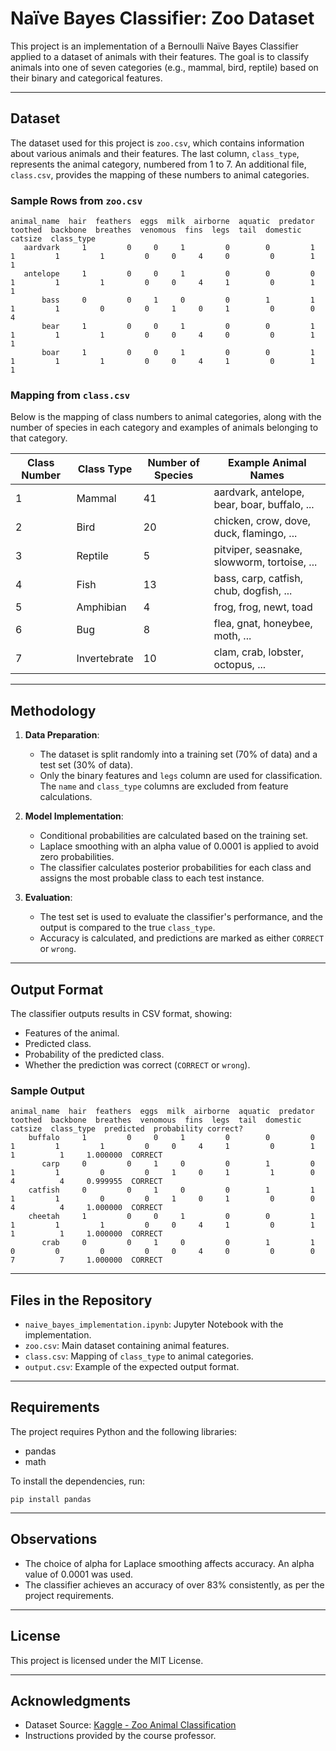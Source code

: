 # Naïve Bayes Classifier: Zoo Dataset

This project is an implementation of a Bernoulli Naïve Bayes Classifier applied to a dataset of animals with their features. The goal is to classify animals into one of seven categories (e.g., mammal, bird, reptile) based on their binary and categorical features.

---

## Dataset
The dataset used for this project is `zoo.csv`, which contains information about various animals and their features. The last column, `class_type`, represents the animal category, numbered from 1 to 7. An additional file, `class.csv`, provides the mapping of these numbers to animal categories.

### Sample Rows from `zoo.csv`
```
animal_name  hair  feathers  eggs  milk  airborne  aquatic  predator  toothed  backbone  breathes  venomous  fins  legs  tail  domestic  catsize  class_type
   aardvark     1         0     0     1         0        0         1        1         1         1         0     0     4     0         0        1           1
   antelope     1         0     0     1         0        0         0        1         1         1         0     0     4     1         0        1           1
       bass     0         0     1     0         0        1         1        1         1         0         0     1     0     1         0        0           4
       bear     1         0     0     1         0        0         1        1         1         1         0     0     4     0         0        1           1
       boar     1         0     0     1         0        0         1        1         1         1         0     0     4     1         0        1           1
```

### Mapping from `class.csv`

Below is the mapping of class numbers to animal categories, along with the number of species in each category and examples of animals belonging to that category.

| Class Number | Class Type   | Number of Species | Example Animal Names                        |
|--------------|--------------|-------------------|---------------------------------------------|
| 1            | Mammal       | 41                | aardvark, antelope, bear, boar, buffalo, ...|
| 2            | Bird         | 20                | chicken, crow, dove, duck, flamingo, ...    |
| 3            | Reptile      | 5                 | pitviper, seasnake, slowworm, tortoise, ... | 
| 4            | Fish         | 13                | bass, carp, catfish, chub, dogfish, ...     |
| 5            | Amphibian    | 4                 | frog, frog, newt, toad                      |
| 6            | Bug          | 8                 | flea, gnat, honeybee, moth, ...             | 
| 7            | Invertebrate | 10                | clam, crab, lobster, octopus, ...           | 

---

## Methodology
1. **Data Preparation**:
    - The dataset is split randomly into a training set (70% of data) and a test set (30% of data).
    - Only the binary features and `legs` column are used for classification. The `name` and `class_type` columns are excluded from feature calculations.

2. **Model Implementation**:
    - Conditional probabilities are calculated based on the training set.
    - Laplace smoothing with an alpha value of 0.0001 is applied to avoid zero probabilities.
    - The classifier calculates posterior probabilities for each class and assigns the most probable class to each test instance.

3. **Evaluation**:
    - The test set is used to evaluate the classifier's performance, and the output is compared to the true `class_type`.
    - Accuracy is calculated, and predictions are marked as either `CORRECT` or `wrong`.

---

## Output Format
The classifier outputs results in CSV format, showing:
- Features of the animal.
- Predicted class.
- Probability of the predicted class.
- Whether the prediction was correct (`CORRECT` or `wrong`).

### Sample Output
```
animal_name  hair  feathers  eggs  milk  airborne  aquatic  predator  toothed  backbone  breathes  venomous  fins  legs  tail  domestic  catsize  class_type  predicted  probability correct?
    buffalo     1         0     0     1         0        0         0        1         1         1         0     0     4     1         0        1           1          1     1.000000  CORRECT
       carp     0         0     1     0         0        1         0        1         1         0         0     1     0     1         1        0           4          4     0.999955  CORRECT
    catfish     0         0     1     0         0        1         1        1         1         0         0     1     0     1         0        0           4          4     1.000000  CORRECT
    cheetah     1         0     0     1         0        0         1        1         1         1         0     0     4     1         0        1           1          1     1.000000  CORRECT
       crab     0         0     1     0         0        1         1        0         0         0         0     0     4     0         0        0           7          7     1.000000  CORRECT
```

---

## Files in the Repository
- `naive_bayes_implementation.ipynb`: Jupyter Notebook with the implementation.
- `zoo.csv`: Main dataset containing animal features.
- `class.csv`: Mapping of `class_type` to animal categories.
- `output.csv`: Example of the expected output format.

---

## Requirements
The project requires Python and the following libraries:
- pandas
- math

To install the dependencies, run:
```
pip install pandas
```

---

## Observations
- The choice of alpha for Laplace smoothing affects accuracy. An alpha value of 0.0001 was used.
- The classifier achieves an accuracy of over 83% consistently, as per the project requirements.

---

## License
This project is licensed under the MIT License.

---

## Acknowledgments
- Dataset Source: [Kaggle - Zoo Animal Classification](https://www.kaggle.com/datasets/uciml/zoo-animal-classification)
- Instructions provided by the course professor.
